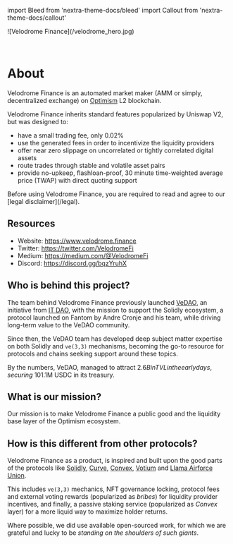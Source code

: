 import Bleed from 'nextra-theme-docs/bleed'
import Callout from 'nextra-theme-docs/callout'

<Bleed>
  ![Velodrome Finance](/velodrome_hero.jpg)
</Bleed>

&nbsp;

# About

Velodrome Finance is an automated market maker (AMM or simply, decentralized
exchange) on [Optimism](https://www.optimism.io/) L2 blockchain.

Velodrome Finance inherits standard features popularized by Uniswap V2, but
was designed to:
 * have a small trading fee, only 0.02%
 * use the generated fees in order to incentivize the liquidity providers
 * offer near zero slippage on uncorrelated or tightly correlated digital
   assets
 * route trades through stable and volatile asset pairs
 * provide no-upkeep, flashloan-proof, 30 minute time-weighted average price
   (TWAP) with direct quoting support

<Callout emoji="⚠️">
  Before using Velodrome Finance, you are required to read and agree to our
  [legal disclaimer](/legal).
</Callout>

## Resources

* Website: https://www.velodrome.finance
* Twitter: https://twitter.com/VelodromeFi
* Medium: https://medium.com/@VelodromeFi
* Discord: https://discord.gg/bqzYruhX

## Who is behind this project?

The team behind Velodrome Finance previously launched
[VeDAO](https://twitter.com/_vedao_), an initiative from [IT
DAO](https://informationtoken.io), with the mission to support the Solidly
ecosystem, a protocol launched on Fantom by Andre Cronje and his team, while
driving long-term value to the VeDAO community.

Since then, the VeDAO team has developed deep subject matter expertise on both
Solidly and `ve(3,3)` mechanisms, becoming the go-to resource for protocols and
chains seeking support around these topics.

By the numbers, VeDAO, managed to attract $2.6B in TVL in the early days, securing
~10% of the Solidly voting power and ~$1.1M USDC in its treasury.

## What is our mission?

Our mission is to make Velodrome Finance a public good and the liquidity base
layer of the Optimism ecosystem.

## How is this different from other protocols?

Velodrome Finance as a product, is inspired and built upon the good parts of
the protocols like [Solidly](https://github.com/solidlyexchange),
[Curve](https://curve.fi/rootfaq), [Convex](https://www.convexfinance.com),
[Votium](https://votium.app) and [Llama
Airforce Union](https://llama.airforce/#/union/member).

This includes `ve(3,3)` mechanics, NFT governance
locking, protocol fees and external voting rewards (popularized as _bribes_)
for liquidity provider incentives, and finally, a passive staking service
(popularized as _Convex_ layer) for a more liquid way to maximize holder returns.

Where possible, we did use available open-sourced work, for which we are
grateful and lucky to be _standing on the shoulders of such giants_.
